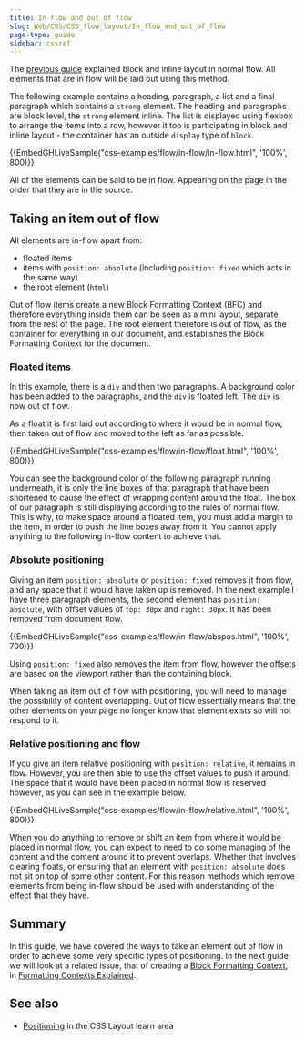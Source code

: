 ```yaml
---
title: In flow and out of flow
slug: Web/CSS/CSS_flow_layout/In_flow_and_out_of_flow
page-type: guide
sidebar: cssref
---
```



The [previous guide](/en-US/docs/Web/CSS/CSS_flow_layout/Block_and_inline_layout_in_normal_flow) explained block and inline layout in normal flow. All elements that are in flow will be laid out using this method.

The following example contains a heading, paragraph, a list and a final paragraph which contains a `strong` element. The heading and paragraphs are block level, the `strong` element inline. The list is displayed using flexbox to arrange the items into a row, however it too is participating in block and inline layout - the container has an outside `display` type of `block`.

{{EmbedGHLiveSample("css-examples/flow/in-flow/in-flow.html", '100%', 800)}}

All of the elements can be said to be in flow. Appearing on the page in the order that they are in the source.

## Taking an item out of flow

All elements are in-flow apart from:

- floated items
- items with `position: absolute` (including `position: fixed` which acts in the same way)
- the root element (`html`)

Out of flow items create a new Block Formatting Context (BFC) and therefore everything inside them can be seen as a mini layout, separate from the rest of the page. The root element therefore is out of flow, as the container for everything in our document, and establishes the Block Formatting Context for the document.

### Floated items

In this example, there is a `div` and then two paragraphs. A background color has been added to the paragraphs, and the `div` is floated left. The `div` is now out of flow.

As a float it is first laid out according to where it would be in normal flow, then taken out of flow and moved to the left as far as possible.

{{EmbedGHLiveSample("css-examples/flow/in-flow/float.html", '100%', 800)}}

You can see the background color of the following paragraph running underneath, it is only the line boxes of that paragraph that have been shortened to cause the effect of wrapping content around the float. The box of our paragraph is still displaying according to the rules of normal flow. This is why, to make space around a floated item, you must add a margin to the item, in order to push the line boxes away from it. You cannot apply anything to the following in-flow content to achieve that.

### Absolute positioning

Giving an item `position: absolute` or `position: fixed` removes it from flow, and any space that it would have taken up is removed. In the next example I have three paragraph elements, the second element has `position: absolute`, with offset values of `top: 30px` and `right: 30px`. It has been removed from document flow.

{{EmbedGHLiveSample("css-examples/flow/in-flow/abspos.html", '100%', 700)}}

Using `position: fixed` also removes the item from flow, however the offsets are based on the viewport rather than the containing block.

When taking an item out of flow with positioning, you will need to manage the possibility of content overlapping. Out of flow essentially means that the other elements on your page no longer know that element exists so will not respond to it.

### Relative positioning and flow

If you give an item relative positioning with `position: relative`, it remains in flow. However, you are then able to use the offset values to push it around. The space that it would have been placed in normal flow is reserved however, as you can see in the example below.

{{EmbedGHLiveSample("css-examples/flow/in-flow/relative.html", '100%', 800)}}

When you do anything to remove or shift an item from where it would be placed in normal flow, you can expect to need to do some managing of the content and the content around it to prevent overlaps. Whether that involves clearing floats, or ensuring that an element with `position: absolute` does not sit on top of some other content. For this reason methods which remove elements from being in-flow should be used with understanding of the effect that they have.

## Summary

In this guide, we have covered the ways to take an element out of flow in order to achieve some very specific types of positioning. In the next guide we will look at a related issue, that of creating a [Block Formatting Context](/en-US/docs/Web/CSS/CSS_display/Block_formatting_context), in [Formatting Contexts Explained](/en-US/docs/Web/CSS/CSS_flow_layout/Introduction_to_formatting_contexts).

## See also

- [Positioning](/en-US/docs/Learn/CSS/CSS_layout/Positioning) in the CSS Layout learn area
